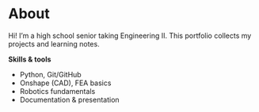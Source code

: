 # About

Hi! I’m a high school senior taking Engineering II. This portfolio collects my projects and learning notes.

**Skills & tools**  
- Python, Git/GitHub  
- Onshape (CAD), FEA basics  
- Robotics fundamentals  
- Documentation & presentation